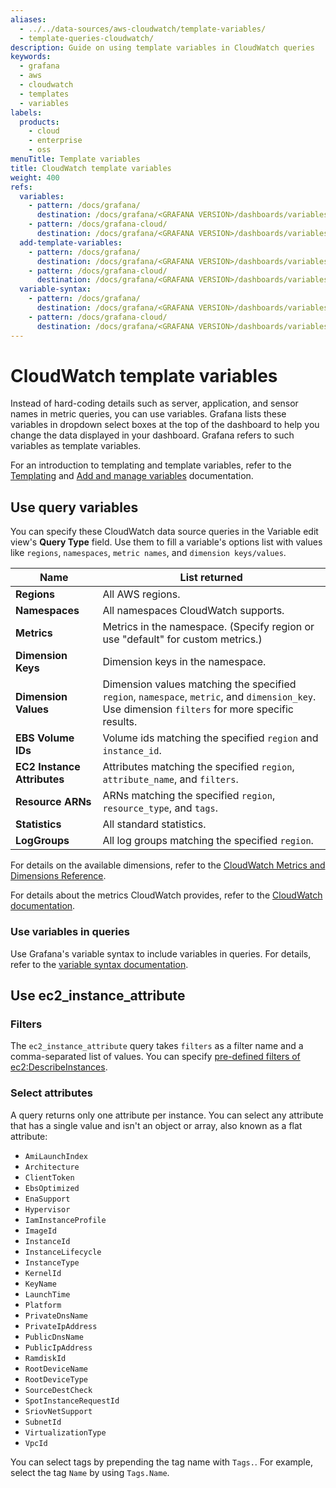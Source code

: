 ```yaml
---
aliases:
  - ../../data-sources/aws-cloudwatch/template-variables/
  - template-queries-cloudwatch/
description: Guide on using template variables in CloudWatch queries
keywords:
  - grafana
  - aws
  - cloudwatch
  - templates
  - variables
labels:
  products:
    - cloud
    - enterprise
    - oss
menuTitle: Template variables
title: CloudWatch template variables
weight: 400
refs:
  variables:
    - pattern: /docs/grafana/
      destination: /docs/grafana/<GRAFANA VERSION>/dashboards/variables/
    - pattern: /docs/grafana-cloud/
      destination: /docs/grafana/<GRAFANA VERSION>/dashboards/variables/
  add-template-variables:
    - pattern: /docs/grafana/
      destination: /docs/grafana/<GRAFANA VERSION>/dashboards/variables/add-template-variables/
    - pattern: /docs/grafana-cloud/
      destination: /docs/grafana/<GRAFANA VERSION>/dashboards/variables/add-template-variables/
  variable-syntax:
    - pattern: /docs/grafana/
      destination: /docs/grafana/<GRAFANA VERSION>/dashboards/variables/variable-syntax/
    - pattern: /docs/grafana-cloud/
      destination: /docs/grafana/<GRAFANA VERSION>/dashboards/variables/variable-syntax/
---
```


# CloudWatch template variables

Instead of hard-coding details such as server, application, and sensor names in metric queries, you can use variables.
Grafana lists these variables in dropdown select boxes at the top of the dashboard to help you change the data displayed in your dashboard.
Grafana refers to such variables as template variables.

For an introduction to templating and template variables, refer to the [Templating](ref:variables) and [Add and manage variables](ref:add-template-variables) documentation.

## Use query variables

You can specify these CloudWatch data source queries in the Variable edit view's **Query Type** field.
Use them to fill a variable's options list with values like `regions`, `namespaces`, `metric names`, and `dimension keys/values`.

| Name                        | List returned                                                                                                                                    |
| --------------------------- | ------------------------------------------------------------------------------------------------------------------------------------------------ |
| **Regions**                 | All AWS regions.                                                                                                                                 |
| **Namespaces**              | All namespaces CloudWatch supports.                                                                                                              |
| **Metrics**                 | Metrics in the namespace. (Specify region or use "default" for custom metrics.)                                                                  |
| **Dimension Keys**          | Dimension keys in the namespace.                                                                                                                 |
| **Dimension Values**        | Dimension values matching the specified `region`, `namespace`, `metric`, and `dimension_key`. Use dimension `filters` for more specific results. |
| **EBS Volume IDs**          | Volume ids matching the specified `region` and `instance_id`.                                                                                    |
| **EC2 Instance Attributes** | Attributes matching the specified `region`, `attribute_name`, and `filters`.                                                                     |
| **Resource ARNs**           | ARNs matching the specified `region`, `resource_type`, and `tags`.                                                                               |
| **Statistics**              | All standard statistics.                                                                                                                         |
| **LogGroups**               | All log groups matching the specified `region`.                                                                                                  |

For details on the available dimensions, refer to the [CloudWatch Metrics and Dimensions Reference](https://docs.aws.amazon.com/AmazonCloudWatch/latest/monitoring/CW_Support_For_AWS.html).

For details about the metrics CloudWatch provides, refer to the [CloudWatch documentation](https://docs.aws.amazon.com/AmazonCloudWatch/latest/DeveloperGuide/CW_Support_For_AWS.html).

### Use variables in queries

Use Grafana's variable syntax to include variables in queries.
For details, refer to the [variable syntax documentation](ref:variable-syntax).

## Use ec2_instance_attribute

### Filters

The `ec2_instance_attribute` query takes `filters` as a filter name and a comma-separated list of values.
You can specify [pre-defined filters of ec2:DescribeInstances](http://docs.aws.amazon.com/AWSEC2/latest/APIReference/API_DescribeInstances.html).

### Select attributes

A query returns only one attribute per instance.
You can select any attribute that has a single value and isn't an object or array, also known as a flat attribute:

- `AmiLaunchIndex`
- `Architecture`
- `ClientToken`
- `EbsOptimized`
- `EnaSupport`
- `Hypervisor`
- `IamInstanceProfile`
- `ImageId`
- `InstanceId`
- `InstanceLifecycle`
- `InstanceType`
- `KernelId`
- `KeyName`
- `LaunchTime`
- `Platform`
- `PrivateDnsName`
- `PrivateIpAddress`
- `PublicDnsName`
- `PublicIpAddress`
- `RamdiskId`
- `RootDeviceName`
- `RootDeviceType`
- `SourceDestCheck`
- `SpotInstanceRequestId`
- `SriovNetSupport`
- `SubnetId`
- `VirtualizationType`
- `VpcId`

You can select tags by prepending the tag name with `Tags.`.
For example, select the tag `Name` by using `Tags.Name`.

